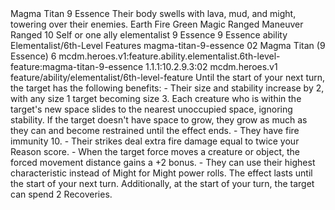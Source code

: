 <ability>
  <name>Magma Titan</name>
  <cost>9 Essence</cost>
  <flavor>Their body swells with lava, mud, and might, towering over their enemies.</flavor>
  <keywords>
    <keyword>Earth</keyword>
    <keyword>Fire</keyword>
    <keyword>Green</keyword>
    <keyword>Magic</keyword>
    <keyword>Ranged</keyword>
  </keywords>
  <type>Maneuver</type>
  <distance>Ranged 10</distance>
  <target>Self or one ally</target>
  <metadata>
    <class>elementalist</class>
    <cost>9 Essence</cost>
    <cost_amount>9</cost_amount>
    <cost_resource>Essence</cost_resource>
    <feature_type>ability</feature_type>
    <file_dpath>Elementalist/6th-Level Features</file_dpath>
    <item_id>magma-titan-9-essence</item_id>
    <item_index>02</item_index>
    <item_name>Magma Titan (9 Essence)</item_name>
    <level>6</level>
    <scc>mcdm.heroes.v1:feature.ability.elementalist.6th-level-feature:magma-titan-9-essence</scc>
    <scdc>1.1.1:10.2.9.3:02</scdc>
    <source>mcdm.heroes.v1</source>
    <type>feature/ability/elementalist/6th-level-feature</type>
  </metadata>
  <effects>
    <effect type="mundane">Until the start of your next turn, the target has the following benefits: - Their size and stability increase by 2, with any size 1 target becoming size 3. Each creature who is within the target&apos;s new space slides to the nearest unoccupied space, ignoring stability. If the target doesn&apos;t have space to grow, they grow as much as they can and become restrained until the effect ends. - They have fire immunity 10. - Their strikes deal extra fire damage equal to twice your Reason score. - When the target force moves a creature or object, the forced movement distance gains a +2 bonus. - They can use their highest characteristic instead of Might for Might power rolls.</effect>
    <effect type="mundane" name="Persistent 2">The effect lasts until the start of your next turn. Additionally, at the start of your turn, the target can spend 2 Recoveries.</effect>
  </effects>
</ability>
